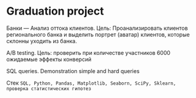 # Graduation project

Банки — Анализ оттока клиентов. Цель: Проанализировать клиентов регионального банка и выделить портрет (аватар) клиентов, которые склонны уходить из банка.

A/B testing. Цель: проверить при количестве участников 6000 ожидаемые эффекты конверсий

SQL queries. Demonstration simple and hard queries

Стек `SQL, Python, Pandas, Matplotlib, Seaborn, SciPy, Sklearn, проверка статистических гипотез`
